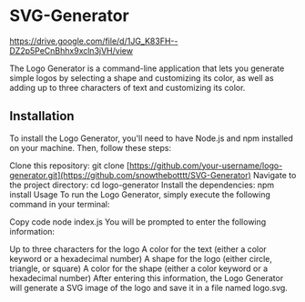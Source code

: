 # SVG-Generator

https://drive.google.com/file/d/1JG_K83FH--DZ2p5PeCnBhhx9xcln3jVH/view

The Logo Generator is a command-line application that lets you generate simple logos by selecting a shape and customizing its color, as well as adding up to three characters of text and customizing its color.

## Installation
To install the Logo Generator, you'll need to have Node.js and npm installed on your machine. Then, follow these steps:

Clone this repository: git clone [https://github.com/your-username/logo-generator.git](https://github.com/snowthebotttt/SVG-Generator)
Navigate to the project directory: cd logo-generator
Install the dependencies: npm install
Usage
To run the Logo Generator, simply execute the following command in your terminal:

Copy code
node index.js
You will be prompted to enter the following information:

Up to three characters for the logo
A color for the text (either a color keyword or a hexadecimal number)
A shape for the logo (either circle, triangle, or square)
A color for the shape (either a color keyword or a hexadecimal number)
After entering this information, the Logo Generator will generate a SVG image of the logo and save it in a file named logo.svg.

